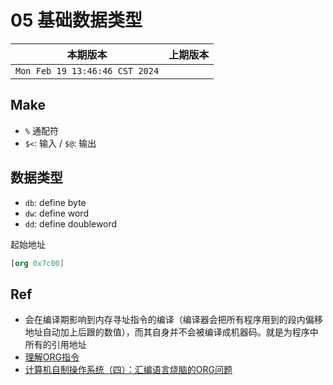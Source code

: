 # 05 基础数据类型

|本期版本|上期版本 
|:---:|:---:
`Mon Feb 19 13:46:46 CST 2024` |

## Make

* `%` 通配符
* `$<`: 输入 / `$@`: 输出

## 数据类型

* `db`: define byte
* `dw`: define word
* `dd`: define doubleword

起始地址

```nasm
[org 0x7c00]
```


## Ref

* 会在编译期影响到内存寻址指令的编译（编译器会把所有程序用到的段内偏移地址自动加上后跟的数值），而其自身并不会被编译成机器码。就是为程序中所有的引用地址
* [理解ORG指令](https://blog.51cto.com/rickcheung/268266)
* [计算机自制操作系统（四）：汇编语言烧脑的ORG问题](https://zhuanlan.zhihu.com/p/100757410)